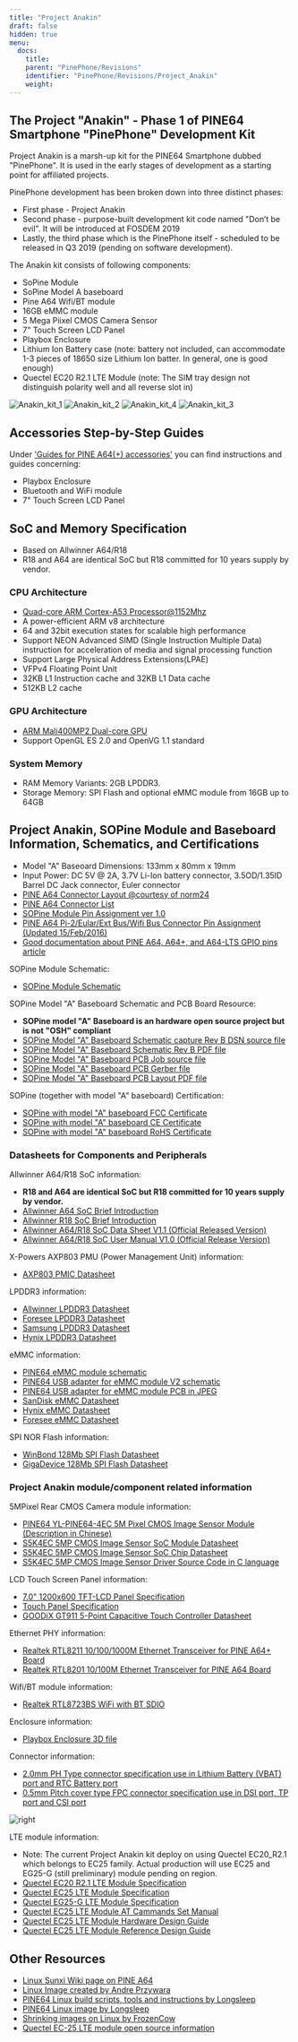 ```yaml
---
title: "Project Anakin"
draft: false
hidden: true
menu:
  docs:
    title:
    parent: "PinePhone/Revisions"
    identifier: "PinePhone/Revisions/Project_Anakin"
    weight: 
---
```


## The Project "Anakin" - Phase 1 of PINE64 Smartphone "PinePhone" Development Kit

Project Anakin is a marsh-up kit for the PINE64 Smartphone dubbed "PinePhone". It is used in the early stages of development as a starting point for affiliated projects.

PinePhone development has been broken down into three distinct phases:

* First phase - Project Anakin
* Second phase - purpose-built development kit code named "Don’t be evil". It will be introduced at FOSDEM 2019
* Lastly, the third phase which is the PinePhone itself - scheduled to be released in Q3 2019 (pending on software development).

The Anakin kit consists of following components:

* SoPine Module
* SoPine Model A baseboard
* Pine A64 Wifi/BT module
* 16GB eMMC module
* 5 Mega Piixel CMOS Camera Sensor
* 7" Touch Screen LCD Panel
* Playbox Enclosure
* Lithium Ion Battery case (note: battery not included, can accommodate 1-3 pieces of 18650 size Lithium Ion batter. In general, one is good enough)
* Quectel EC20 R2.1 LTE Module (note: The SIM tray design not distinguish polarity well and all reverse slot in)

![Anakin_kit_1](/documentation/images/Anakin_kit_1.jpg)
![Anakin_kit_2](/documentation/images/Anakin_kit_2.jpg)
![Anakin_kit_4](/documentation/images/Anakin_kit_4.jpg)
![Anakin_kit_3](/documentation/images/Anakin_kit_3.jpg)

## Accessories Step-by-Step Guides

Under ['Guides for PINE A64(+) accessories'](/documentation/Accessories/Accessories_Step_by_Step_Guides) you can find instructions and guides concerning:

* Playbox Enclosure
* Bluetooth and WiFi module
* 7" Touch Screen LCD Panel

## SoC and Memory Specification

* Based on Allwinner A64/R18
* R18 and A64 are identical SoC but R18 committed for 10 years supply by vendor.

### CPU Architecture

* [Quad-core ARM Cortex-A53 Processor@1152Mhz](https://www.arm.com/products/processors/cortex-a/cortex-a53-processor.php)
* A power-efficient ARM v8 architecture
* 64 and 32bit execution states for scalable high performance
* Support NEON Advanced SIMD (Single Instruction Multiple Data) instruction for acceleration of media and signal processing function
* Support Large Physical Address Extensions(LPAE)
* VFPv4 Floating Point Unit
* 32KB L1 Instruction cache and 32KB L1 Data cache
* 512KB L2 cache

### GPU Architecture

* [ARM Mali400MP2 Dual-core GPU](https://www.arm.com/products/multimedia/mali-gpu/ultra-low-power/mali-400.php)
* Support OpenGL ES 2.0 and OpenVG 1.1 standard

### System Memory

* RAM Memory Variants: 2GB LPDDR3.
* Storage Memory: SPI Flash and optional eMMC module from 16GB up to 64GB

## Project Anakin, SOPine Module and Baseboard Information, Schematics, and Certifications

* Model "A" Baseoard Dimensions: 133mm x 80mm x 19mm
* Input Power: DC 5V @ 2A, 3.7V Li-Ion battery connector, 3.5OD/1.35ID Barrel DC Jack connector, Euler connector
* [PINE A64 Connector Layout @courtesy of norm24](https://wiki.pine64.org/images/7/7d/Pine64_Board_Connector.png)
* [PINE A64 Connector List](https://wiki.pine64.org/images/d/da/Pine64_Connector.JPG)
* [SOPine Module Pin Assignment ver 1.0](https://files.pine64.org/doc/SOPINE-A64/SOPINE-A64-Pin-Assignments-ver-1.0.pdf)
* [PINE A64 Pi-2/Eular/Ext Bus/Wifi Bus Connector Pin Assignment (Updated 15/Feb/2016)](https://files.pine64.org/doc/Pine%20A64%20Schematic/Pine%20A64%20Pin%20Assignment%20160119.pdf)
* [Good documentation about PINE A64, A64+, and A64-LTS GPIO pins article](https://synfare.com/599N105E/hwdocs/pine64/index.html)

SOPine Module Schematic:

* [SOPine Module Schematic](https://files.pine64.org/doc/SOPINE-A64/SOPINE-A64-Schematic-ver-0.9.pdf)

SOPine Model "A" Baseboard Schematic and PCB Board Resource:

* **SOPine model "A" Baseboard is an hardware open source project but is not "OSH" compliant**
* [SOPine Model "A" Baseboard Schematic capture Rev B DSN source file](https://files.pine64.org/doc/SOPINE-A64/SOPine%20Baseboard%20Model%20A%20Rev%20B20170207.DSN)
* [SOPine Model "A" Baseboard Schematic Rev B PDF file](https://files.pine64.org/doc/SOPINE-A64/SOPine%20Baseboard%20Model%20A%20Rev%20B20170207.pdf)
* [SOPine Model "A" Baseboard PCB Job source file](https://files.pine64.org/doc/SOPINE-A64/SOPine%20Model%20A%20baseboard%20PCB%20layout%20PCB%20Job.tar)
* [SOPine Model "A" Baseboard PCB Gerber file](https://files.pine64.org/doc/SOPINE-A64/SOPine%20Model%20A%20basedboard%20GERBER.tar)
* [SOPine Model "A" Baseboard PCB Layout PDF file](https://files.pine64.org/doc/SOPINE-A64/SOPine%20Model%20A%20baseboard%20PCB%20layout%20PDF.tar)

SOPine (together with model "A" baseboard) Certification:

* [SOPine with model "A" baseboard FCC Certificate](https://files.pine64.org/doc/cert/SOPine%20FCC%20certification%20VOC20170428.pdf)
* [SOPine with model "A" baseboard CE Certificate](https://files.pine64.org/doc/cert/SOPine%20CE%20certification%20VOC20170428.pdf)
* [SOPine with model "A" baseboard RoHS Certificate](https://files.pine64.org/doc/cert/SOPine%20ROHS%20certification%20VOC20170322.pdf)

### Datasheets for Components and Peripherals

Allwinner A64/R18 SoC information:

* **R18 and A64 are identical SoC but R18 committed for 10 years supply by vendor.**
* [Allwinner A64 SoC Brief Introduction](https://files.pine64.org/doc/datasheet/pine64/A64%20brief%20v1.0%2020150323.pdf)
* [Allwinner R18 SoC Brief Introduction](https://files.pine64.org/doc/datasheet/pine64/Allwinner-R18-Brief%20Sheet.pdf)
* [Allwinner A64/R18 SoC Data Sheet V1.1 (Official Released Version)](https://files.pine64.org/doc/datasheet/pine64/A64_Datasheet_V1.1.pdf)
* [Allwinner A64/R18 SoC User Manual V1.0 (Official Release Version)](https://files.pine64.org/doc/datasheet/pine64/Allwinner_A64_User_Manual_V1.0.pdf)

X-Powers AXP803 PMU (Power Management Unit) information:

* [AXP803 PMIC Datasheet](https://files.pine64.org/doc/datasheet/pine64/AXP803_Datasheet_V1.0.pdf)

LPDDR3 information:

* [Allwinner LPDDR3 Datasheet](https://files.pine64.org/doc/datasheet/pine64/AWL3A1632_mobile_lpddr3_1600Mbps.pdf)
* [Foresee LPDDR3 Datasheet](https://files.pine64.org/doc/datasheet/pine64/FORESEE%20178ball%2012x11.5%20LPDDR3%2016G%20Spec%20V1.0-1228.pdf)
* [Samsung LPDDR3 Datasheet](https://files.pine64.org/doc/datasheet/pine64/K4E6E304EE-EGCE.pdf)
* [Hynix LPDDR3 Datasheet](https://files.pine64.org/doc/datasheet/pine64/LPDDR3%20178ball%208Gb_H9CCNNN8JTALAR_Rev1.0.pdf)

eMMC information:

* [PINE64 eMMC module schematic](https://files.pine64.org/doc/rock64/PINE64_eMMC_Module_20170719.pdf)
* [PINE64 USB adapter for eMMC module V2 schematic](https://files.pine64.org/doc/rock64/usb%20emmc%20module%20adapter%20v2.pdf)
* [PINE64 USB adapter for eMMC module PCB in JPEG](https://files.pine64.org/doc/rock64/USB%20adapter%20for%20eMMC%20module%20PCB.tar)
* [SanDisk eMMC Datasheet](https://files.pine64.org/doc/datasheet/pine64/SDINADF4-16-128GB-H%20data%20sheet%20v1.13.pdf)
* [Hynix eMMC Datasheet](https://files.pine64.org/doc/datasheet/pine64/H26M64003DQR%20Datasheet.pdf)
* [Foresee eMMC Datasheet](https://files.pine64.org/doc/datasheet/pine64/FORESEE_eMMC_NCEMBSF9-xxG%20SPEC%20A0%2020150730.pdf)

SPI NOR Flash information:

* [WinBond 128Mb SPI Flash Datasheet](https://files.pine64.org/doc/datasheet/pine64/w25q128jv%20spi%20revc%2011162016.pdf)
* [GigaDevice 128Mb SPI Flash Datasheet](https://files.pine64.org/doc/datasheet/pine64/GD25Q128C-Rev2.5.pdf)

### Project Anakin module/component related information

5MPixel Rear CMOS Camera module information:

* [PINE64 YL-PINE64-4EC 5M Pixel CMOS Image Sensor Module (Description in Chinese)](https://files.pine64.org/doc/datasheet/pine64/YL-PINE64-4EC.pdf)
* [S5K4EC 5MP CMOS Image Sensor SoC Module Datasheet](https://files.pine64.org/doc/datasheet/pine64/S5K4EC%205M%208%205X8%205%20PLCC%20%20Data%20Sheet_V1.0.pdf)
* [S5K4EC 5MP CMOS Image Sensor SoC Chip Datasheet](https://files.pine64.org/doc/datasheet/pine64/S5K4ECGX_EVT1_DataSheet_R005_20100816.pdf)
* [S5K4EC 5MP CMOS Image Sensor Driver Source Code in C language](https://files.pine64.org/doc/datasheet/pine64/s5k4ec.c)

LCD Touch Screen Panel information:

* [7.0" 1200x600 TFT-LCD Panel Specification](https://files.pine64.org/doc/datasheet/pine64/FY07024DI26A30-D_feiyang_LCD_panel.pdf)
* [Touch Panel Specification](https://files.pine64.org/doc/datasheet/pine64/HK70DR2459-PG-V01.pdf)
* [GOODiX GT911 5-Point Capacitive Touch Controller Datasheet](https://files.pine64.org/doc/datasheet/pine64/GT911%20Capacitive%20Touch%20Controller%20Datasheet.pdf)

Ethernet PHY information:

* [Realtek RTL8211 10/100/1000M Ethernet Transceiver for PINE A64+ Board](https://files.pine64.org/doc/datasheet/pine64/rtl8211e(g)-vb(vl)-cg_datasheet_1.6.pdf)
* [Realtek RTL8201 10/100M Ethernet Transceiver for PINE A64 Board](https://files.pine64.org/doc/datasheet/pine64/rtl8201cp.pdf)

Wifi/BT module information:

* [Realtek RTL8723BS WiFi with BT SDIO](https://files.pine64.org/doc/datasheet/pine64/RTL8723BS.pdf)

Enclosure information:

* [Playbox Enclosure 3D file](https://files.pine64.org/doc/datasheet/case/playbox_enclosure_20160426.stp)

Connector information:

* [2.0mm PH Type connector specification use in Lithium Battery (VBAT) port and RTC Battery port](https://files.pine64.org/doc/datasheet/pine64/ePH.pdf)
* [0.5mm Pitch cover type FPC connector specification use in DSI port, TP port and CSI port](https://files.pine64.org/doc/datasheet/pine64/0.5FPC%20Front%20Open%20Connector%20H=1.5.pdf)

![right](/documentation/images/QUECTEL_EC20_Dongle-small.jpg)

LTE module information:

* Note: The current Project Anakin kit deploy on using Quectel EC20_R2.1 which belongs to EC25 family. Actual production will use EC25 and EG25-G (still preliminary) module pending on region.
* [Quectel EC20 R2.1 LTE Module Specification](https://files.pine64.org/doc/datasheet/project_anakin/LTE_module/Quectel_EC20_R2.1_LTE_Specification_V1.1.pdf)
* [Quectel EC25 LTE Module Specification](https://files.pine64.org/doc/datasheet/project_anakin/LTE_module/Quectel_EC25_LTE_Specification_V1.4.pdf)
* [Quectel EG25-G LTE Module Specification](https://files.pine64.org/doc/datasheet/project_anakin/LTE_module/Quectel_EG25-G_LTE_Specification_V1.1_Preliminary_20180522%20(002).pdf)
* [Quectel EC25 LTE Module AT Cammands Set Manual](https://files.pine64.org/doc/datasheet/project_anakin/LTE_module/Quectel_EC25&EC21_QuecCell_AT_Commands_Manual_V1.1.pdf)
* [Quectel EC25 LTE Module Hardware Design Guide](https://files.pine64.org/doc/datasheet/project_anakin/LTE_module/Quectel_EC25_Hardware_Design_V1.3.pdf)
* [Quectel EC25 LTE Module Reference Design Guide](https://files.pine64.org/doc/datasheet/project_anakin/LTE_module/Quectel_EC25_Reference_Design_Rev.D_20161111.pdf)

## Other Resources

* [Linux Sunxi Wiki page on PINE A64](https://linux-sunxi.org/Pine64#Manufacturer_images)
* [Linux Image created by Andre Przywara](https://github.com/apritzel/pine64)
* [PINE64 Linux build scripts, tools and instructions by Longsleep](https://github.com/longsleep/build-pine64-image)
* [PINE64 Linux image by Longsleep](https://www.stdin.xyz/downloads/people/longsleep/pine64-images/)
* [Shrinking images on Linux by FrozenCow](https://softwarebakery.com/shrinking-images-on-linux)
* [Quectel EC-25 LTE module open source information](https://osmocom.org/projects/quectel-modems/wiki/EC25/24)
